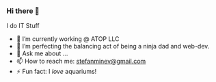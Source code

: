 ### Hi there 👋

<!--
**sdminev/sdminev** is a ✨ _special_ ✨ repository because its `README.md` (this file) appears on your GitHub profile.
-->
I do IT Stuff

- 🔭 I’m currently working @ ATOP LLC
- 🌱 I’m perfecting the balancing act of being a ninja dad and web-dev.
- 💬 Ask me about ...
- 📫 How to reach me: stefanminev@gmail.com
- ⚡ Fun fact: I *love* aquariums!

